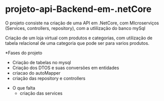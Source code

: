 # projeto-api-Backend-em-.netCore

O projeto consiste na criação de uma API em .NetCore, com MIcroserviços (Services, controllers, repository), com a utlilização do banco mySql

Criação de um loja virtual com produtos e categorias, com utilização de tabela relacional de uma categoria que pode ser para varios produtos.

*Fases do projeto
 - Criação de tabelas no mysql
 - Criação dos DTOS e suas conversões em entidades
 - criacao do autoMapper
 - criação das repository e controllers

* O que falta
  - criação das services
